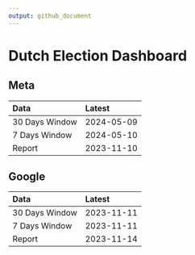 ```yaml
---
output: github_document
---
```


# Dutch Election Dashboard



## Meta


|Data           |Latest     |
|:--------------|:----------|
|30 Days Window |2024-05-09 |
|7 Days Window  |2024-05-10 |
|Report         |2023-11-10 |

## Google


|Data           |Latest     |
|:--------------|:----------|
|30 Days Window |2023-11-11 |
|7 Days Window  |2023-11-11 |
|Report         |2023-11-14 |
